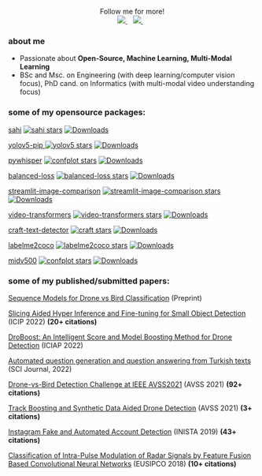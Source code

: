 <p align='center'>
  Follow me for more!
  <br>
  <a href="https://twitter.com/fcakyon">
    <img src="https://img.shields.io/badge/Twitter-1DA1F2?style=for-the-badge&logo=twitter&logoColor=white" />        
  </a>&nbsp;&nbsp;
  <a href="https://fcakyon.medium.com/">
    <img src="https://img.shields.io/badge/Medium-12100E?style=for-the-badge&logo=medium&logoColor=white" />
  </a>&nbsp;&nbsp;
  
</p>

### about me
- Passionate about **Open-Source, Machine Learning, Multi-Modal Learning** 
- BSc and Msc. on Engineering (with deep learning/computer vision focus), PhD cand. on Informatics (with multi-modal video understanding focus)

### some of my opensource packages:

[sahi](https://github.com/obss/sahi)
[![sahi stars](https://img.shields.io/github/stars/obss/sahi?color=blueviolet)](https://github.com/obss/sahi/stargazers/)
[![Downloads](https://pepy.tech/badge/sahi)](https://pepy.tech/project/sahi)

[yolov5-pip ](https://github.com/fcakyon/yolov5-pip)
[![yolov5 stars](https://img.shields.io/github/stars/fcakyon/yolov5-pip?color=blueviolet)](https://github.com/fcakyon/yolov5-pip/stargazers/)
[![Downloads](https://pepy.tech/badge/yolov5)](https://pepy.tech/project/yolov5)

[pywhisper](https://github.com/fcakyon/pywhisper)
[![confplot stars](https://img.shields.io/github/stars/fcakyon/pywhisper?color=blueviolet)](https://github.com/fcakyon/pywhisper/stargazers/)
[![Downloads](https://pepy.tech/badge/pywhisper)](https://pepy.tech/project/pywhisper)

[balanced-loss](https://github.com/fcakyon/balanced-loss)
[![balanced-loss stars](https://img.shields.io/github/stars/fcakyon/balanced-loss?color=blueviolet)](https://github.com/fcakyon/balanced-loss/stargazers/)
[![Downloads](https://pepy.tech/badge/balanced-loss)](https://pepy.tech/project/balanced-loss)

[streamlit-image-comparison](https://github.com/fcakyon/streamlit-image-comparison)
[![streamlit-image-comparison stars](https://img.shields.io/github/stars/fcakyon/streamlit-image-comparison?color=blueviolet)](https://github.com/fcakyon/streamlit-image-comparison/stargazers/)
[![Downloads](https://pepy.tech/badge/streamlit-image-comparison)](https://pepy.tech/project/streamlit-image-comparison)

[video-transformers](https://github.com/fcakyon/video-transformers)
[![video-transformers stars](https://img.shields.io/github/stars/fcakyon/video-transformers?color=blueviolet)](https://github.com/fcakyon/video-transformers/stargazers/)
[![Downloads](https://pepy.tech/badge/video-transformers)](https://pepy.tech/project/video-transformers)

[craft-text-detector](https://github.com/fcakyon/craft-text-detector)
[![craft stars](https://img.shields.io/github/stars/fcakyon/craft-text-detector?color=blueviolet)](https://github.com/fcakyon/craft-text-detector/stargazers/) 
[![Downloads](https://pepy.tech/badge/craft-text-detector)](https://pepy.tech/project/craft-text-detector)

[labelme2coco](https://github.com/fcakyon/labelme2coco)
[![labelme2coco stars](https://img.shields.io/github/stars/fcakyon/labelme2coco?color=blueviolet)](https://github.com/fcakyon/labelme2coco/stargazers/)
[![Downloads](https://pepy.tech/badge/labelme2coco)](https://pepy.tech/project/labelme2coco)

[midv500](https://github.com/fcakyon/midv500)
[![confplot stars](https://img.shields.io/github/stars/fcakyon/midv500?color=blueviolet)](https://github.com/fcakyon/midv500/stargazers/)
[![Downloads](https://pepy.tech/badge/midv500)](https://pepy.tech/project/midv500)

### some of my published/submitted papers:

[Sequence Models for Drone vs Bird Classification](https://arxiv.org/abs/2207.10409) (Preprint)

[Slicing Aided Hyper Inference and Fine-tuning for Small Object Detection](https://ieeexplore.ieee.org/document/9897990) (ICIP 2022) **(20+ citations)**

[DroBoost: An Intelligent Score and Model Boosting Method for Drone Detection](https://link.springer.com/chapter/10.1007/978-3-031-13324-4_34) (ICIAP 2022)

[Automated question generation and question answering from Turkish texts](https://journals.tubitak.gov.tr/elektrik/vol30/iss5/17/) (SCI Journal, 2022)

[Drone-vs-Bird Detection Challenge at IEEE AVSS2021](https://ieeexplore.ieee.org/abstract/document/9663844) (AVSS 2021) **(92+ citations)**

[Track Boosting and Synthetic Data Aided Drone Detection](https://ieeexplore.ieee.org/abstract/document/9663759) (AVSS 2021) **(3+ citations)**

[Instagram Fake and Automated Account Detection](https://ieeexplore.ieee.org/abstract/document/8946437) (INISTA 2019) **(43+ citations)**

[Classification of Intra-Pulse Modulation of Radar Signals by Feature Fusion Based Convolutional Neural Networks](https://ieeexplore.ieee.org/abstract/document/8553176) (EUSIPCO 2018) **(10+ citations)**
